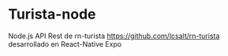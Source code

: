 # Turista-node
Node.js API Rest de rn-turista https://github.com/lcsalt/rn-turista desarrollado en React-Native Expo
